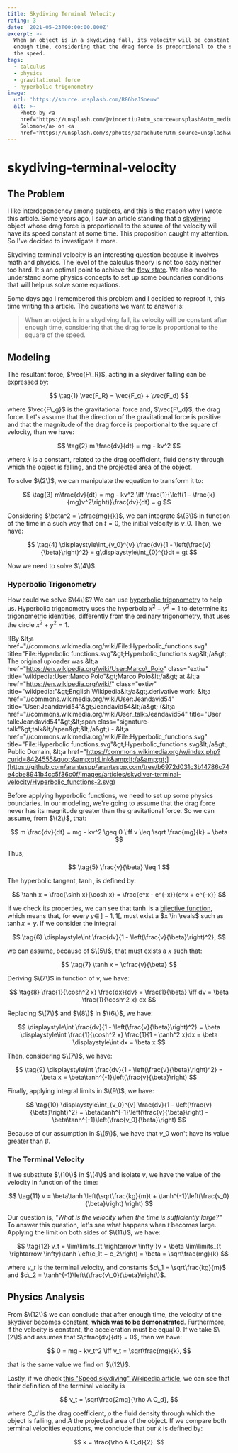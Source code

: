 ```yaml
---
title: Skydiving Terminal Velocity
rating: 3
date: '2021-05-23T00:00:00.000Z'
excerpt: >-
  When an object is in a skydiving fall, its velocity will be constant after
  enough time, considering that the drag force is proportional to the square of
  the speed.
tags:
  - calculus
  - physics
  - gravitational force
  - hyperbolic trigonometry
image:
  url: 'https://source.unsplash.com/R86bzJSneuw'
  alt: >-
    Photo by <a
    href="https://unsplash.com/@vincentiu?utm_source=unsplash&utm_medium=referral&utm_content=creditCopyText">Vincentiu
    Solomon</a> on <a
    href="https://unsplash.com/s/photos/parachute?utm_source=unsplash&utm_medium=referral&utm_content=creditCopyText">Unsplash</a>
---
```


# skydiving-terminal-velocity

## The Problem

I like interdependency among subjects, and this is the reason why I wrote this article. Some years ago, I saw an article standing that a [skydiving](https://www.skydiveoc.com/about/articles/terminal-velocity-mean-skydiving/) object whose drag force is proportional to the square of the velocity will have its speed constant at some time. This proposition caught my attention. So I've decided to investigate it more.

Skydiving terminal velocity is an interesting question because it involves math and physics. The level of the calculus theory is not too easy neither too hard. It's an optimal point to achieve the [flow state](https://github.com/arantespp/arantespp.com/tree/b6972d031c3b14786c74e4cbe8941b4cc5f36c0f/zettelkasten/flow-state-psychology/README.md). We also need to understand some physics concepts to set up some boundaries conditions that will help us solve some equations.

Some days ago I remembered this problem and I decided to reproof it, this time writing this article. The questions we want to answer is:

> When an object is in a skydiving fall, its velocity will be constant after enough time, considering that the drag force is proportional to the square of the speed.

## Modeling

The resultant force, $\vec{F\_R}$, acting in a skydiver falling can be expressed by:

$$
\tag{1} \vec{F_R} = \vec{F_g} + \vec{F_d}
$$

where $\vec{F\_g}$ is the gravitational force and, $\vec{F\_d}$, the drag force. Let's assume that the direction of the gravitational force is positive and that the magnitude of the drag force is proportional to the square of velocity, than we have:

$$
\tag{2} m \frac{dv}{dt} = mg - kv^2
$$

where $k$ is a constant, related to the drag coefficient, fluid density through which the object is falling, and the projected area of the object.

To solve $\(2\)$, we can manipulate the equation to transform it to:

$$
\tag{3} m\frac{dv}{dt} = mg - kv^2 \iff \frac{1}{\left(1 - \frac{k}{mg}v^2\right)}\frac{dv}{dt} = g
$$

Considering $\beta^2 = \cfrac{mg}{k}$, we can integrate $\(3\)$ in function of the time in a such way that on $t=0$, the initial velocity is $v\_0$. Then, we have:

$$
\tag{4} \displaystyle\int_{v_0}^{v} \frac{dv}{1 - \left(\frac{v}{\beta}\right)^2} = g\displaystyle\int_{0}^{t}dt = gt
$$

Now we need to solve $\(4\)$.

### Hyperbolic Trigonometry

How could we solve $\(4\)$? We can use [hyperbolic trigonometry](https://en.wikipedia.org/wiki/Hyperbolic_functions) to help us. Hyperbolic trigonometry uses the hyperbola $x^2 - y^2 = 1$ to determine its trigonometric identities, differently from the ordinary trigonometry, that uses the circle $x^2 + y^2 = 1$.

![By &amp;lt;a href=&quot;//commons.wikimedia.org/wiki/File:Hyperbolic\_functions.svg&quot; title=&quot;File:Hyperbolic functions.svg&quot;&amp;gt;Hyperbolic\_functions.svg&amp;lt;/a&amp;gt;: The original uploader was &amp;lt;a href=&quot;https://en.wikipedia.org/wiki/User:Marco\_Polo&quot; class=&quot;extiw&quot; title=&quot;wikipedia:User:Marco Polo&quot;&amp;gt;Marco Polo&amp;lt;/a&amp;gt; at &amp;lt;a href=&quot;https://en.wikipedia.org/wiki/&quot; class=&quot;extiw&quot; title=&quot;wikipedia:&quot;&amp;gt;English Wikipedia&amp;lt;/a&amp;gt;.derivative work: &amp;lt;a href=&quot;//commons.wikimedia.org/wiki/User:Jeandavid54&quot; title=&quot;User:Jeandavid54&quot;&amp;gt;Jeandavid54&amp;lt;/a&amp;gt; \(&amp;lt;a href=&quot;//commons.wikimedia.org/wiki/User\_talk:Jeandavid54&quot; title=&quot;User talk:Jeandavid54&quot;&amp;gt;&amp;lt;span class=&quot;signature-talk&quot;&amp;gt;talk&amp;lt;/span&amp;gt;&amp;lt;/a&amp;gt;\) - &amp;lt;a href=&quot;//commons.wikimedia.org/wiki/File:Hyperbolic\_functions.svg&quot; title=&quot;File:Hyperbolic functions.svg&quot;&amp;gt;Hyperbolic\_functions.svg&amp;lt;/a&amp;gt;, Public Domain, &amp;lt;a href=&quot;https://commons.wikimedia.org/w/index.php?curid=8424555&quot;&amp;gt;Link&amp;lt;/a&amp;gt;](https://github.com/arantespp/arantespp.com/tree/b6972d031c3b14786c74e4cbe8941b4cc5f36c0f/images/articles/skydiver-terminal-velocity/Hyperbolic_functions-2.svg)

Before applying hyperbolic functions, we need to set up some physics boundaries. In our modeling, we're going to assume that the drag force never has its magnitude greater than the gravitational force. So we can assume, from $\(2\)$, that:

$$
m \frac{dv}{dt} = mg - kv^2 \geq 0 \iff v \leq \sqrt \frac{mg}{k} = \beta
$$

Thus,

$$
\tag{5} \frac{v}{\beta} \leq 1
$$

The hyperbolic tangent, $\tanh$, is defined by:

$$
\tanh x = \frac{\sinh x}{\cosh x} = \frac{e^x - e^{-x}}{e^x + e^{-x}}
$$

If we check its properties, we can see that $\tanh$ is a [bijective function](https://math.stackexchange.com/questions/2341814/proving-hyperbolic-sine-and-tan-functions-are-bijective), which means that, for every $y \in \, \rbrack -1, 1\lbrack$, must exist a $x \in \reals$ such as $\tanh x = y$. If we consider the integral

$$
\tag{6} \displaystyle\int \frac{dv}{1 - \left(\frac{v}{\beta}\right)^2},
$$

we can assume, because of $\(5\)$, that must exists a $x$ such that:

$$
\tag{7} \tanh x = \cfrac{v}{\beta}
$$

Deriving $\(7\)$ in function of $v$, we have:

$$
\tag{8} \frac{1}{\cosh^2 x} \frac{dx}{dv} = \frac{1}{\beta} \iff dv = \beta \frac{1}{\cosh^2 x} dx
$$

Replacing $\(7\)$ and $\(8\)$ in $\(6\)$, we have:

$$
\displaystyle\int \frac{dv}{1 - \left(\frac{v}{\beta}\right)^2} = \beta \displaystyle\int \frac{1}{\cosh^2 x} \frac{1}{1 - \tanh^2 x}dx = \beta \displaystyle\int dx = \beta x
$$

Then, considering $\(7\)$, we have:

$$
\tag{9} \displaystyle\int \frac{dv}{1 - \left(\frac{v}{\beta}\right)^2} = \beta x = \beta\tanh^{-1}\left(\frac{v}{\beta}\right)
$$

Finally, applying integral limits in $\(9\)$, we have:

$$
\tag{10} \displaystyle\int_{v_0}^{v} \frac{dv}{1 - \left(\frac{v}{\beta}\right)^2} = \beta\tanh^{-1}\left(\frac{v}{\beta}\right) - \beta\tanh^{-1}\left(\frac{v_0}{\beta}\right)
$$

Because of our assumption in $\(5\)$, we have that $v\_0$ won't have its value greater than $\beta$.

### The Terminal Velocity

If we substitute $\(10\)$ in $\(4\)$ and isolate $v$, we have the value of the velocity in function of the time:

$$
\tag{11} v = \beta\tanh \left(\sqrt\frac{kg}{m}t + \tanh^{-1}\left(\frac{v_0}{\beta}\right) \right)
$$

Our question is, _"What is the velocity when the time is sufficiently large?"_ To answer this question, let's see what happens when $t$ becomes large. Applying the limit on both sides of $\(11\)$, we have:

$$
\tag{12} v_t = \lim\limits_{t \rightarrow \infty }v = \beta \lim\limits_{t \rightarrow \infty}\tanh \left(c_1t + c_2\right) = \beta = \sqrt\frac{mg}{k}
$$

where $v\_t$ is the terminal velocity, and constants $c\_1 = \sqrt\frac{kg}{m}$ and $c\_2 = \tanh^{-1}\left\(\frac{v\_0}{\beta}\right\)$.

## Physics Analysis

From $\(12\)$ we can conclude that after enough time, the velocity of the skydiver becomes constant, **which was to be demonstrated**. Furthermore, if the velocity is constant, the acceleration must be equal $0$. If we take $\(2\)$ and assumes that $\cfrac{dv}{dt} = 0$, then we have:

$$
0 = mg - kv_t^2 \iff v_t = \sqrt\frac{mg}{k},
$$

that is the same value we find on $\(12\)$.

Lastly, if we check [this "Speed skydiving" Wikipedia article](https://en.wikipedia.org/wiki/Speed_skydiving), we can see that their definition of the terminal velocity is

$$
v_t = \sqrt\frac{2mg}{\rho A C_d},
$$

where $C\_d$ is the drag coefficient, $\rho$ the fluid density through which the object is falling, and $A$ the projected area of the object. If we compare both terminal velocities equations, we conclude that our $k$ is defined by:

$$
k = \frac{\rho A C_d}{2}.
$$

